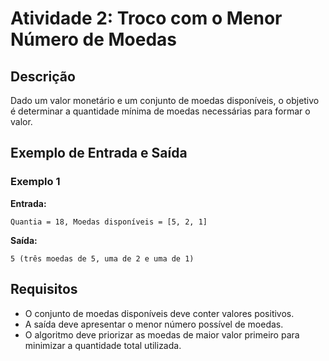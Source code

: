 # Atividade 2: Troco com o Menor Número de Moedas

## Descrição
Dado um valor monetário e um conjunto de moedas disponíveis, o objetivo é determinar a quantidade mínima de moedas necessárias para formar o valor.

## Exemplo de Entrada e Saída

### Exemplo 1
**Entrada:**
```
Quantia = 18, Moedas disponíveis = [5, 2, 1]
```

**Saída:**
```
5 (três moedas de 5, uma de 2 e uma de 1)
```

## Requisitos
- O conjunto de moedas disponíveis deve conter valores positivos.
- A saída deve apresentar o menor número possível de moedas.
- O algoritmo deve priorizar as moedas de maior valor primeiro para minimizar a quantidade total utilizada.

